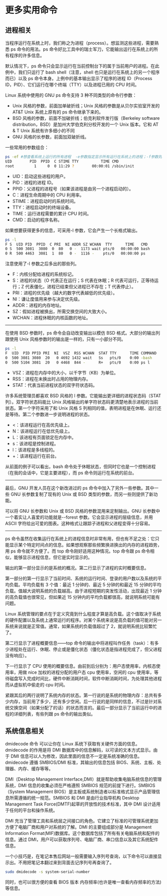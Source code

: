 # 更多实用命令

## 进程相关

当程序运行在系统上时，我们称之为进程（process）。想监测这些进程，需要熟悉 ps 命令的用法。ps 命令好比工具中的瑞士军刀，它能输出运行在系统上的所有程序的许多信息。

默认情况下，ps 命令只会显示运行在当前控制台下的属于当前用户的进程。在此例中，我们只运行了 bash shell（注意，shell 也只是运行在系统上的另一个程序而已）以及 ps 命令本身。上例中的基本输出显示了程序的进程 ID（Process ID，PID）、它们运行在哪个终端（TTY）以及进程已用的 CPU 时间。

Linux 系统中使用的 GNU ps 命令支持 3 种不同类型的命令行参数：

- Unix 风格的参数，前面加单破折线；Unix 风格的参数是从贝尔实验室开发的 AT&T Unix 系统上原有的 ps 命令继承下来的。
- BSD 风格的参数，前面不加破折线；伯克利软件发行版（Berkeley software distribution，BSD）是加州大学伯克利分校开发的一个 Unix 版本。它和 AT & T Unix 系统有许多细小的不同
- GNU 风格的长参数，前面加双破折线。

一些常用的参数组合：

```bash
ps -ef #想查看系统上运行的所有进程  -e参数指定显示所有运行在系统上的进程；-f参数则扩展了输出，这些扩展的列包含了有用的信息。
UID        PID  PPID  C STIME TTY          TIME CMD
root         1     0  0 11:29 ?        00:00:01 /sbin/init
```

- UID：启动这些进程的用户。
- PID：进程的进程 ID。
- PPID：父进程的进程号（如果该进程是由另一个进程启动的）。
- C：进程生命周期中的 CPU 利用率。
- STIME：进程启动时的系统时间。
- TTY：进程启动时的终端设备。
- TIME：运行进程需要的累计 CPU 时间。
- CMD：启动的程序名称。

如果想要获得更多的信息，可采用-l 参数，它会产生一个长格式输出。

```bash
ps -l
F S  UID PID  PPID  C PRI  NI ADDR SZ WCHAN  TTY      TIME   CMD
0 S  500 3081  3080  0  80   0 -  1173 wait pts/0   00:00:00 bash
0 R  500 4463  3081  1  80   0 -  1116 -    pts/0   00:00:00 ps
```

注意使用了-l 参数之后多出的那些列。

- F：内核分配给进程的系统标记。
- S：进程的状态（O 代表正在运行；S 代表在休眠；R 代表可运行，正等待运行；Z 代表僵化，进程已结束但父进程已不存在；T 代表停止）。
- PRI：进程的优先级（越大的数字代表越低的优先级）。
- NI：谦让度值用来参与决定优先级。
- ADDR：进程的内存地址。
- SZ：假如进程被换出，所需交换空间的大致大小。
- WCHAN：进程休眠的内核函数的地址。

---

在使用 BSD 参数时，ps 命令会自动改变输出以模仿 BSD 格式。大部分的输出列跟使用 Unix 风格参数时的输出是一样的，只有一小部分不同。

```bash
ps -l
F  UID  PID PPID PRI  NI  VSZ  RSS WCHAN  STAT TTY      TIME COMMAND
0  500 3081 3080  20   0 4692 1432 wait   Ss   pts/0    0:00 -bash
0  500 5104 3081  20   0 4468  844 -      R+   pts/0    0:00 ps l
```

- VSZ：进程在内存中的大小，以千字节（KB）为单位。
- RSS：进程在未换出时占用的物理内存。
- STAT：代表当前进程状态的双字符状态码。

许多系统管理员都喜欢 BSD 风格的 l 参数。它能输出更详细的进程状态码（STAT 列）。双字符状态码能比 Unix 风格输出的单字符状态码更清楚地表示进程的当前状态。第一个字符采用了和 Unix 风格 S 列相同的值，表明进程是在休眠、运行还是等待。第二个参数进一步说明进程的状态。

- <：该进程运行在高优先级上。
- N：该进程运行在低优先级上。
- L：该进程有页面锁定在内存中。
- s：该进程是控制进程。
- l：该进程是多线程的。
- +：该进程运行在前台。

从前面的例子可以看出，bash 命令处于休眠状态，但同时它也是一个控制进程（在我的会话中，它是主要进程），而 ps 命令则运行在系统的前台。

---

最后，GNU 开发人员在这个新改进过的 ps 命令中加入了另外一些参数。其中一些 GNU 长参数复制了现有的 Unix 或 BSD 类型的参数，而另一些则提供了新功能。

可以将 GNU 长参数和 Unix 或 BSD 风格的参数混用来定制输出。GNU 长参数中一个着实让人喜爱的功能就是--forest 参数。它会显示进程的层级信息，并用 ASCII 字符绘出可爱的图表。这种格式让跟踪子进程和父进程变得十分容易。

---

ps 命令虽然在收集运行在系统上的进程信息时非常有用，但也有不足之处：它只能显示某个特定时间点的信息。如果想观察那些频繁换进换出的内存的进程趋势，用 ps 命令就不方便了。而 top 命令刚好适用这种情况。top 命令跟 ps 命令相似，能够显示进程信息，但它是实时显示的。

输出的第一部分显示的是系统的概况。第二行显示了进程的实时概要信息。

第一部分的第一行显示了当前时间、系统的运行时间、登录的用户数以及系统的平均负载。平均负载有 3 个值：最近 1 分钟的、最近 5 分钟的和最近 15 分钟的平均负载。值越大说明系统的负载越高。由于进程短期的突发性活动，出现最近 1 分钟的高负载值也很常见，但如果近 15 分钟内的平均负载都很高，就说明系统可能有问题。

Linux 系统管理的要点在于定义究竟到什么程度才算是高负载。这个值取决于系统的硬件配置以及系统上通常运行的程序。对某个系统来说是高负载的值可能对另一系统来说就是正常值。通常，如果系统的负载值超过了 2，就说明系统比较繁忙了。

第二行显示了进程概要信息——top 命令的输出中将进程叫作任务（task）：有多少进程处在运行、休眠、停止或是僵化状态（僵化状态是指进程完成了，但父进程没有响应）。

下一行显示了 CPU 使用的概要信息。由前到后分别为：用户态使用率，内核态使用率，用做 nice 加权的进程分配的用户态 cpu 使用率，空闲的 cpu 使用率，等待磁盘写入完成时间比，硬件中断消耗时间，软件中断消耗时间，为处理其他进程而从虚拟机中偷走的 cpu 时间。

紧跟其后的两行说明了系统内存的状态。第一行说的是系统的物理内存：总共有多少内存，当前用了多少，还有多少空闲。后一行说的是同样的信息，不过是针对系统交换空间（如果分配了的话）的状态而言的。最后一部分显示了当前运行中的进程的详细列表，有些列跟 ps 命令的输出类似。

## 系统信息相关

dmidecode 命令 可以让你在 Linux 系统下获取有关硬件方面的信息。dmidecode 的作用是将 DMI 数据库中的信息解码，以可读的文本方式显示。由于 DMI 信息可以人为修改，因此里面的信息不一定是系统准确的信息。dmidecode 遵循 SMBIOS/DMI 标准，其输出的信息包括 BIOS、系统、主板、处理器、内存、缓存等等。

DMI（Desktop Management Interface,DMI）就是帮助收集电脑系统信息的管理系统，DMI 信息的收集必须在严格遵照 SMBIOS 规范的前提下进行。SMBIOS（System Management BIOS）是主板或系统制造者以标准格式显示产品管理信息所需遵循的统一规范。SMBIOS 和 DMI 是由行业指导机构 Desktop Management Task Force(DMTF)起草的开放性的技术标准，其中 DMI 设计适用于任何的平台和操作系统。

DMI 充当了管理工具和系统层之间接口的角色。它建立了标准的可管理系统更加方便了电脑厂商和用户对系统的了解。DMI 的主要组成部分是 Management Information Format(MIF)数据库。这个数据库包括了所有有关电脑系统和配件的信息。通过 DMI，用户可以获取序列号、电脑厂商、串口信息以及其它系统配件信息。

一个小技巧是，在笔记本售后网站一般需要输入序列号查询，以下命令可以直接显示出。不用把笔记本翻过来到背面去记序列号再查询了。

```bash
sudo dmidecode -s system-serial-number
```

同时，也可以很方便的查看 BIOS 版本 内存频率(也许是唯一查看内存频率的方法)等信息。
